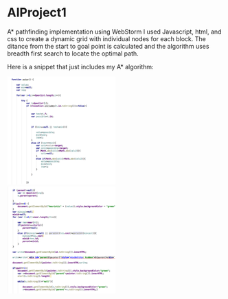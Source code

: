 # AIProject1

A* pathfinding implementation using WebStorm I used Javascript, html, and css to create a dynamic grid with individual nodes for each block. The ditance from the start to goal point is calculated and the algorithm uses breadth first search to locate the optimal path. 

Here is a snippet that just includes my A* algorithm:

<img src="https://github.com/jm5967a/AIProject1/blob/master/Screen%20Shot%202016-10-24%20at%206.55.06%20PM.png" width="50%"/>
<img src="https://github.com/jm5967a/AIProject1/blob/master/Screen%20Shot%202016-10-24%20at%206.55.18%20PM.png" width="50%"/>
